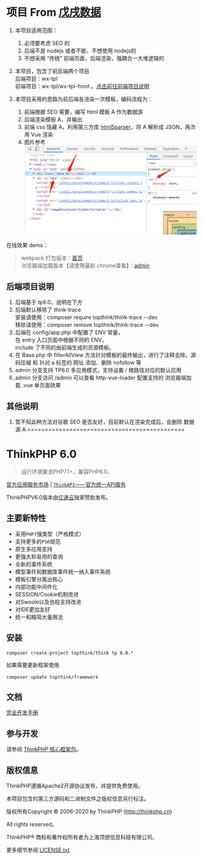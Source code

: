 # 项目 From [戊戌数据](https://www.wuxuwang.com)

1. 本项目适用范围：   
   1. 必须要考虑 SEO 的
   2. 后端不是 nodejs 或者不能、不想使用 nodejs的
   3. 不想采用 “传统” 前端页面，后端渲染，强耦合一大堆逻辑的
   
2. 本项目，包含了前后端两个项目   
后端项目：wx-tpl   
前端项目：wx-tpl/wx-tpl-front 。[点击前往前端项目说明](./wx-tpl-front/README.md)
3. 本项目采用的思路为前后端各渲染一次模板，编码流程为：   
   1. 前端根据 SEO 需要，编写 html 模板 A 作为数据源
   2. 后端渲染模板 A，并输出
   3. 前端 css 隐藏 A，利用第三方库 [html5parser](https://github.com/acrazing/html5parser)，将 A 解析成 JSON，再次用 Vue 渲染
   4. 图片参考![数据隐藏，Vue渲染](./other/krt3dk1d.jpg)


在线效果 demo：
> webpack 打包版本：[首页](https://wx.513902.xyz/)\
> 浏览器端加载版本【请使用最新 chrome查看】：[admin](https://wx.513902.xyz/)


## 后端项目说明

1. 后端基于 tp6.0，说明在下方
2. 后端默认移除了 think-trace   
	安装请使用：composer require topthink/think-trace --dev   
	移除请使用：composer remove topthink/think-trace --dev
3. 后端在 config/app.php 中配置了 ENV 常量，   
   在 entry 入口页面中根据不同的 ENV，   
   include 了不同的由前端生成的资源模板。
4. 在 Base.php 中 filterAllView 方法针对模板的最终输出，进行了注释去除、源码压缩 和 针对 a 标签的 网址 添加、删除 nofollow 等
5. admin 分支支持 TP6.0 多应用模式，支持设置 / 根路径对应的默认应用
6. admin 分支访问 /admin 可以查看 http-vue-loader 配置支持的 浏览器端加载 .vue 单页面效果


## 其他说明
1. 暂不知此种方法对谷歌 SEO 是否友好，目前默认在渲染完成后，会删除 数据源 A
=============================================

ThinkPHP 6.0
===============

> 运行环境要求PHP7.1+，兼容PHP8.0。

[官方应用服务市场](https://market.topthink.com) | [`ThinkAPI`——官方统一API服务](https://docs.topthink.com/think-api)

ThinkPHPV6.0版本由[亿速云](https://www.yisu.com/)独家赞助发布。

## 主要新特性

* 采用`PHP7`强类型（严格模式）
* 支持更多的`PSR`规范
* 原生多应用支持
* 更强大和易用的查询
* 全新的事件系统
* 模型事件和数据库事件统一纳入事件系统
* 模板引擎分离出核心
* 内部功能中间件化
* SESSION/Cookie机制改进
* 对Swoole以及协程支持改进
* 对IDE更加友好
* 统一和精简大量用法

## 安装

~~~
composer create-project topthink/think tp 6.0.*
~~~

如果需要更新框架使用
~~~
composer update topthink/framework
~~~

## 文档

[完全开发手册](https://www.kancloud.cn/manual/thinkphp6_0/content)

## 参与开发

请参阅 [ThinkPHP 核心框架包](https://github.com/top-think/framework)。

## 版权信息

ThinkPHP遵循Apache2开源协议发布，并提供免费使用。

本项目包含的第三方源码和二进制文件之版权信息另行标注。

版权所有Copyright © 2006-2020 by ThinkPHP (http://thinkphp.cn)

All rights reserved。

ThinkPHP® 商标和著作权所有者为上海顶想信息科技有限公司。

更多细节参阅 [LICENSE.txt](LICENSE.txt)



